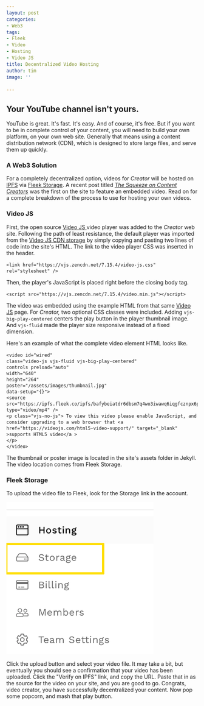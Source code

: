 ```yaml
---
layout: post
categories:
- Web3
tags:
- Fleek
- Video
- Hosting
- Video JS
title: Decentralized Video Hosting
author: tim
image: ''

---
```

## Your YouTube channel isn't yours.

YouTube is great. It's fast. It's easy. And of course, it's free. But if you want to be in complete control of your content, you will need to build your own platform, on your own web site. Generally that means using a content distribution network (CDN), which is designed to store large files, and serve them up quickly.

### A Web3 Solution

For a completely decentralized option, videos for _Creator_ will be hosted on [IPFS](https://ipfs.io/) via [Fleek Storage](https://fleek.co/storage/). A recent post titled [_The Squeeze on Content Creators_](/evidence-a/) was the first on the site to feature an embedded video. Read on for a complete breakdown of the process to use for hosting your own videos.

### Video JS

First, the open source [Video JS ](https://videojs.com/)video player was added to the _Creator_ web site. Following the path of least resistance, the default player was imported from the [Video JS CDN storage](https://en.wikipedia.org/wiki/Content_delivery_network) by simply copying and pasting two lines of code into the site's HTML. The link to the video player CSS was inserted in the header. 

    <link href="https://vjs.zencdn.net/7.15.4/video-js.css" rel="stylesheet" />

Then, the player's JavaScript is placed right before the closing body tag.

    <script src="https://vjs.zencdn.net/7.15.4/video.min.js"></script>

The video was embedded using the example HTML from that same [Video JS](https://en.wikipedia.org/wiki/Content_delivery_network) page. For _Creator,_ two optional CSS classes were included. Adding `vjs-big-play-centered` centers the play button in the player thumbnail image. And `vjs-fluid` made the player size responsive instead of a fixed dimension.

Here's an example of what the complete video element HTML looks like.

    <video id="wired" 
    class="video-js vjs-fluid vjs-big-play-centered" 
    controls preload="auto" 
    width="640" 
    height="264" 
    poster="/assets/images/thumbnail.jpg" 
    data-setup="{}"> 
    <source src="https://ipfs.fleek.co/ipfs/bafybeiatdr6dbsm7q4wo3iwawq6iqgfcznpx6prkudh23hrzdzm6fy4rhi" 
    type="video/mp4" /> 
    <p class="vjs-no-js"> To view this video please enable JavaScript, and consider upgrading to a web browser that <a href="https://videojs.com/html5-video-support/" target="_blank" >supports HTML5 video</a > 
    </p> 
    </video>

The thumbnail or poster image is located in the site's assets folder in Jekyll. The video location comes from Fleek Storage.

### Fleek Storage

To upload the video file to Fleek, look for the Storage link in the account. 

![screenshot](/assets/images/screen-shot-2021-10-19-at-10-38-40-pm.png "screenshot")

Click the upload button and select your video file. It may take a bit, but eventually you should see a confirmation that your video has been uploaded. Click the "Verify on IPFS" link, and copy the URL. Paste that in as the source for the video on your site, and you are good to go. Congrats, video creator, you have successfully decentralized your content. Now pop some popcorn, and mash that play button.